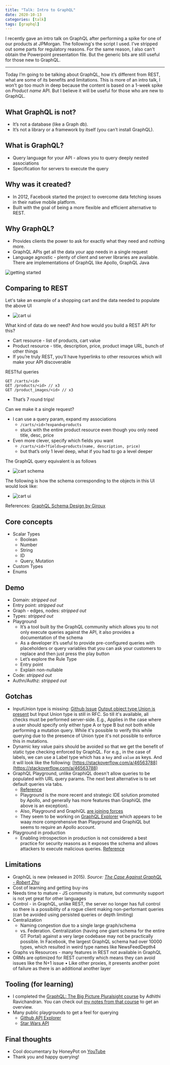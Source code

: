 ```yaml
---
title: "Talk: Intro to GraphQL"
date: 2020-10-13
categories: [talk]
tags: [graphql]
---
```



I recently gave an intro talk on GraphQL after performing a spike for one of our products at JPMorgan. The
following's the script I used. I've stripped out some parts for regulatory reasons. For the same reason,
I also can't obtain the Powerpoint presentation file. But the generic bits are still useful for those new to GraphQL.

---

Today I’m going to be talking about GraphQL, how it’s different from REST, what are some of its benefits and limitations. This is more of an intro talk, I won’t go too much in deep because the content is based on a 1-week spike on _Product name_ API. But I believe it will be useful for those who are new to GraphQL.

## What GraphQL is not?
- It’s not a database (like a Graph db).
- It’s not a library or a framework by itself (you can’t install GraphQL).

## What is GraphQL?
- Query language for your API - allows you to query deeply nested associations
- Specification for servers to execute the query

## Why was it created?
- In 2012, Facebook started the project to overcome data fetching issues in their native mobile platform.
- Built with the goal of being a more flexible and efficient alternative to REST.

## Why GraphQL?
- Provides clients the power to ask for exactly what they need and nothing more.
- GraphQL APIs get all the data your app needs in a single request
- Language agnostic - plenty of client and server libraries are available. There are implementations of GraphQL like Apollo, GraphQL Java

![getting started](/assets/img/posts/intro-to-graphql/why-graphql.png)

## Comparing to REST
Let's take an example of a shopping cart and the data needed to populate the above UI
- ![cart ui](/assets/img/posts/intro-to-graphql/cart-ui.png)

What kind of data do we need? And how would you build a REST API for this?
- Cart resource - list of products, cart value
- Product resource - title, description, price, product image URL, bunch of other things
- If you’re truly REST, you’ll have hyperlinks to other resources which will make your API discoverable

RESTful queries

```
GET /carts/<id>
GET /products/<id> // x3
GET /product_images/<id> // x3
```
- That’s 7 round trips!

Can we make it a single request?
- I can use a query param, expand my associations
  - `/carts/<id>?expand=products`
  - stuck with the entire product resource even though you only need title, desc, price
- Even more clever, specify which fields you want
  - `/carts/<id>?fields=products(name, description, price)`
  - but that’s only 1 level deep, what if you had to go a level deeper

The GraphQL query equivalent is as follows
- ![cart schema](/assets/img/posts/intro-to-graphql/cart-schema.png)

The following is how the schema corresponding to the objects in this UI would look like:
- ![cart ui](/assets/img/posts/intro-to-graphql/cart-ui.png)

References: [GraphQL Schema Design by Giroux](https://www.youtube.com/watch?v=pJamhW2xPYw)

## Core concepts
- Scalar Types
	- Boolean
	- Number
	- String
	- ID
	- Query, Mutation
- Custom Types
- Enums


## Demo
- Domain: _stripped out_
- Entry point: _stripped out_
- Graph - edges, nodes: _stripped out_
- Types: _stripped out_
- Playground
	- It’s a tool built by the GraphQL community which allows you to not only execute queries against the API, it also provides a documentation of the schema
	- As a developer it’s useful to provide pre-configured queries with placeholders or query variables that you can ask your customers to replace and then just press the play button
	- Let’s explore the Rule Type
	- Entry point
	- Explain non-nullable
- Code: _stripped out_
- Authn/Authz: _stripped out_

## Gotchas
- InputUnion type is missing: [Github Issue](https://github.com/graphql/graphql-spec/issues/488)
[Output object type Union is present](https://www.apollographql.com/docs/apollo-server/schema/unions-interfaces/) but Input Union type is still in RFC. So till it's available, all checks must be performed server-side.
E.g., Applies in the case where a user should specify only either type A or type B but not both while performing a mutation query. While it's possible to verify this while querying due to the presence of Union type it's not possible to enforce this in mutations.
- Dynamic key value pairs should be avoided so that we get the benefit of static type checking enforced by GraphQL. For e.g., in the case of labels, we can use a Label type which has a `key` and `value` as keys. And it will look like the following: [https://stackoverflow.com/a/46563788](https://stackoverflow.com/a/46563788)
- GraphQL Playground, unlike GraphiQL doesn't allow queries to be populated with URL query params. The next best alternative is to set default queries via tabs.
  - [Reference](https://spectrum.chat/apollo/apollo-tooling/allowing-playground-to-receive-querystring-params--f9bcf02b-cafd-4b54-9b9aa6e166241eee)
  - Playground is the more recent and strategic IDE solution promoted by Apollo, and generally has more features than GraphiQL (the above is an exception).
  - Also, Playground and GraphiQL [are joining forces](https://foundation.graphql.org/news/2020/04/03/web-based-graphql-ides-for-the-win-how-why-playground-graphiql-are-joining-forces/)
  - They seem to be working on [GraphQL Explorer](https://www.apollographql.com/blog/introducing-the-apollo-explorer/) which appears to be waay more comprehensive than Playground and GraphiQL but seems to require an Apollo account.
- Playground in production
  - Enabling introspection in production is not considered a best practice for security reasons as it exposes the schema and allows attackers to execute malicious queries. [Reference](https://spectrum.chat/apollo/apollo-server/graphql-playground-disabled-as-a-production-best-practice-but-why-93d18b63-7dfc-44d3-85a2D967954d1efa)

## Limitations
- GraphQL is new (released in 2015). _Source: [The Case Against GraphQL - Robert Zhu](https://www.youtube.com/watch?v=djKPtyXhaNE)_
- Cost of learning and getting buy-ins
- Needs time to mature - JS community is mature, but community support is not yet great for other languages
- Control - in GraphQL, unlike REST, the server no longer has full control so there is a possibility of a rogue client making non-performant queries (can be avoided using persisted queries or depth limiting)
- Centralization
  - Naming congestion due to a single large graph/schema
  - vs. Federation. Centralization (having one giant schema for the entire GT Portal) against a very large codebase may not be practically possible. In Facebook, the largest GraphQL schema had over 10000 types, which resulted in weird type names like NewsFeedDepth4
- Graphs vs Resources - many features in REST not available in GraphQL
- ORMs are optimized for REST currently which means they can avoid issues like the N+1 issue • Like other proxies, it presents another point of failure as there is an additional another layer

## Tooling (for learning)
- I completed the [GraphQL: The Big Picture Pluralsight course](https://app.pluralsight.com/library/courses/graphql-big-picture/table-of-contents)
  by Adhithi Ravichandran. You can check out [my notes from that course](https://raghavramesh.github.io/mooc-notes/Backend/GraphQL/GraphQL.html) to get an overview.
- Many public playgrounds to get a feel for querying
  - [Github API Explorer](https://docs.github.com/en/free-pro-team@latest/graphql/overview/explorer)
  - [Star Wars API](https://github.com/graphql/swapi-graphql)

## Final thoughts
- Cool documentary by HoneyPot on [YouTube](https://www.youtube.com/watch?v=783ccP__No8&vl=en)
- Thank you and happy querying!

